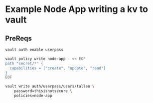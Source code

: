 # Example Node App writing a kv to vault

## PreReqs
```bash
vault auth enable userpass

vault policy write node-app - << EOF
path "secret/*" {
  capabilities = ["create", "update", "read"]
}
EOF

vault write auth/userpass/users/tallen \
    password=thisisnotsecure \
    policies=node-app
```